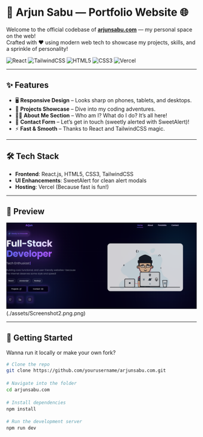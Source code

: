# 🚀 Arjun Sabu — Portfolio Website 🌐

Welcome to the official codebase of **[arjunsabu.com](https://arjunsabu.com)** — my personal space on the web!  
Crafted with ❤️ using modern web tech to showcase my projects, skills, and a sprinkle of personality!

![React](https://img.shields.io/badge/React-%2320232a?style=for-the-badge&logo=react&logoColor=61DAFB)
![TailwindCSS](https://img.shields.io/badge/TailwindCSS-%2338B2AC?style=for-the-badge&logo=tailwind-css&logoColor=white)
![HTML5](https://img.shields.io/badge/HTML5-%23E34F26?style=for-the-badge&logo=html5&logoColor=white)
![CSS3](https://img.shields.io/badge/CSS3-%231572B6?style=for-the-badge&logo=css3&logoColor=white)
![Vercel](https://img.shields.io/badge/Hosted_on-Vercel-black?style=for-the-badge&logo=vercel)

---

## ✨ Features

- 🖥️ **Responsive Design** – Looks sharp on phones, tablets, and desktops.
- 📁 **Projects Showcase** – Dive into my coding adventures.
- 👨‍💻 **About Me Section** – Who am I? What do I do? It’s all here!
- 💌 **Contact Form** – Let’s get in touch (sweetly alerted with SweetAlert)!
- ⚡ **Fast & Smooth** – Thanks to React and TailwindCSS magic.

---

## 🛠️ Tech Stack

- **Frontend**: React.js, HTML5, CSS3, TailwindCSS
- **UI Enhancements**: SweetAlert for clean alert modals
- **Hosting**: Vercel (Because fast is fun!)

---

## 📸 Preview

![Screenshot of the website](./assets/Screenshot1.png)
(./assets/Screenshot2.png.png) <!-- Replace with your screenshot path -->

---

## 🚀 Getting Started

Wanna run it locally or make your own fork?

```bash
# Clone the repo
git clone https://github.com/yourusername/arjunsabu.com.git

# Navigate into the folder
cd arjunsabu.com

# Install dependencies
npm install

# Run the development server
npm run dev
